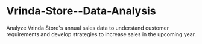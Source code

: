 # Vrinda-Store--Data-Analysis
Analyze Vrinda Store's annual sales data to understand customer requirements and develop strategies to increase sales in the upcoming year.
